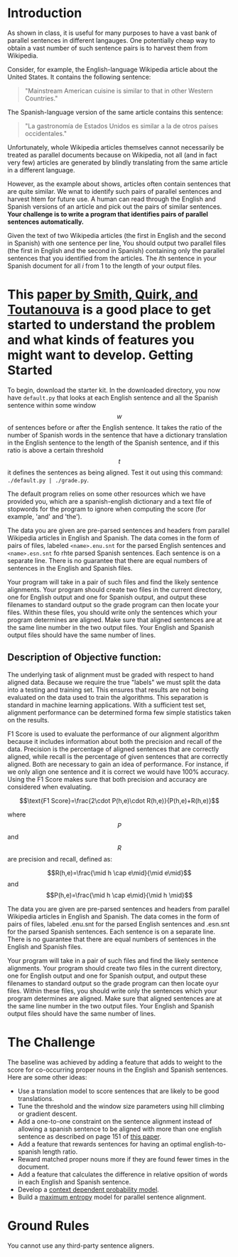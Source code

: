 Introduction
============

As shown in class, it is useful for many purposes to have a vast bank of parallel sentences in different langauges. One potentially cheap way to obtain a vast number of such sentence pairs is to harvest them from Wikipedia.

Consider, for example, the English-language Wikipedia article about the United States. It contains the following sentence:

> "Mainstream American cuisine is similar to that in other Western Countries."

The Spanish-language version of the same article contains this sentence:

> "La gastronomía de Estados Unidos es similar a la de otros países occidentales."

Unfortunately, whole Wikipedia articles themselves cannot necessarily be treated as parallel documents because on Wikipedia, not all (and in fact very few) articles are generated by blindly translating from the same article in a different language.

However, as the example about shows, articles often contain sentences that are quite similar. We wnat to identify such pairs of parallel sentences and harvest htem for future use. A human can read through the English and Spanish versions of an article and pick out the pairs of similar sentences. **Your challenge is to write a program that identifies pairs of parallel sentences automatically.**

Given the text of two Wikipedia articles (the first in English and the second in Spanish) with one sentence per line, You should output two parallel files (the first in English and the second in Spanish) containing only the parallel sentences that you identified from the articles. The *i*th sentence in your Spanish document for all *i* from 1 to the length of your output files.

This [paper by Smith, Quirk, and Toutanouva](https://www.aclweb.org/anthology/N/N10/N10-1063.pdf) is a good place to get started to understand the problem and what kinds of features you might want to develop. 
Getting Started
===============

To begin, download the starter kit. In the downloaded directory, you now have `default.py` that looks at each English sentence and all the Spanish sentence within some window $$w$$ of sentences before or after the English sentence. It takes the ratio of the number of Spanish words in the sentence that have a dictionary translation in the English sentence to the length of the Spanish sentence, and if this ratio is above a certain threshold $$t$$ it defines the sentences as being aligned. Test it out using this command: `./default.py | ./grade.py`.

The default program relies on some other resources which we have provided you, which are a spanish-english dictionary and a text file of stopwords for the program to ignore when computing the score (for example, 'and' and 'the').

The data you are given are pre-parsed sentences and headers from parallel Wikipedia articles in English and Spanish. The data comes in the form of pairs of files, labeled `<name>.enu.snt` for the parsed English sentences and `<name>.esn.snt` fo rhte parsed Spanish sentences. Each sentence is on a separate line. There is no guarantee that there are equal numbers of sentences in the English and Spanish files.

Your program will take in a pair of such files and find the likely sentence alignments. Your program should create two files in the current directory, one for English output and one for Spanish output, and output these filenames to standard output so the grade program can then locate your files. Within these files, you should write only the sentences which your program determines are aligned. Make sure that aligned sentences are at the same line number in the two output files. Your English and Spanish output files should have the same number of lines.

Description of Objective function:
----------------------------------
The underlying task of alignment must be graded with respect to hand aligned data. Because we require the true "labels" we must split the data into a testing and training set. This ensures that results are not being evaluated on the data used to train the algorithms. This separation is standard in machine learning applications. With a sufficient test set, alignment performance can be determined forma  few simple statistics taken on the results.

F1 Score is used to evaluate the performance of our alignment algorithm because it includes information about both the precision and recall of the data. Precision is the percentage of aligned sentences that are correctly aligned, while recall is the percentage of given sentences that are correctly aligned. Both are necessary to gain an idea of performance. For instance, if we only align one sentence and it is correct we would have 100% accuracy. Using the F1 Score makes sure that both precision and accuracy are considered when evaluating.

$$\text{F1 Score}=\frac{2\cdot P(h,e)\cdot R(h,e)}{P(h,e)+R(h,e)}$$

where $$P$$ and $$R$$ are precision and recall, defined as:

$$R(h,e)=\frac{\mid h \cap e\mid}{\mid e\mid}$$ and $$P(h,e)=\frac{\mid h \cap e\mid}{\mid h \mid}$$

The data you are given are pre-parsed sentences and headers from parallel Wikipedia articles in English and Spanish. The data comes in the form of pairs of files, labeled <name>.enu.snt for the parsed English sentences and <name>.esn.snt for the parsed Spanish sentences. Each sentence is on a separate line. There is no guarantee that there are equal numbers of sentences in the English and Spanish files.

Your program will take in a pair of such files and find the likely sentence alignments. Your program should create two files in the current directory, one for English output and one for Spanish output, and output these filenames to standard output so the grade program can then locate oyur files. Within these files, you should write only the sentences which your program determines are aligned. Make sure that aligned sentences are at the same line number in the two output files. Your English and Spanish output files should have the same number of lines.

The Challenge
=============
The baseline was achieved by adding a feature that adds to weight to the score for co-occurring proper nouns in the English and Spanish sentences. 
Here are some other ideas:

* Use a translation model to score sentences that are likely to be good translations.
* Tune the threshold and the window size parameters using hill climbing or gradient descent.
* Add a one-to-one constraint on the sentence alignment instead of allowing a spanish sentence to be aligned with more than one english sentence as described on page 151 of [this paper](http://www.micai.org/rcs/2013_70/Parallel-Wiki_%20A%20Collection%20of%20Parallel%20Sentences%20Extracted%20from%20Wikipedia.pdf).
* Add a feature that rewards sentences for having an optimal english-to-spanish length ratio.
* Reward matched proper nouns more if they are found fewer times in the document.
* Add a feature that calculates the difference in relative opsition of words in each English and Spanish sentence.
* Develop a [context dependent probability model](http://www.aclweb.org/anthology/I05-1053).
* Build a [maximum entropy](http://www.aclweb.org/anthology/C12-3035) model for parallel sentence alignment.

Ground Rules
============
You cannot use any third-party sentence aligners.
